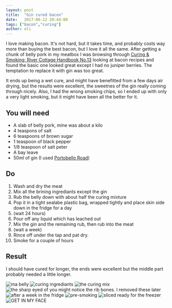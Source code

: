 ```yaml
---
layout: post
title:  "Gin cured bacon"
date:   2017-06-12 20:44:00
tags: ["bacon","curing"] 
author: oli
---
```


I love making bacon.  It's not hard, but it takes time, and probably costs way more than buying the best bacon, but I love it all the same.  After getting a chunk of belly pork in my meatbox I was browsing through [Curing & Smoking: River Cottage Handbook No.13](http://amzn.to/2sVtYZU) looking at bacon recipes and found the basic one looked great except I had no juniper berries.  The temptation to replace it with gin was too great.

It ends up being a wet cure, and might have benefitted from a few days air drying, but the results were excellent, the sweetnes of the gin really coming through nicely.  Also, I had the wrong smoking chips, so I ended up with only a very light smoking, but it might have been all the better for it.

## You will need


* A slab of belly pork, mine was about a kilo
* 4 teaspons of salt
* 6 teaspoons of brown sugar
* 1 teaspoon of black pepper
* 1/8 teaspoon of salt peter
* A bay leave
* 50ml of gin (I used [Portobello Road](http://amzn.to/2sV5lMC))

## Do

1. Wash and dry the meat
2. Mix all the brining ingrediants except the gin
3. Rub the belly down with about half the curing mixture
4. Pop it in a tight sealabe plastic bag, wrapped tightly and place skin side down in the fridge for a day
5. (wait 24 hours)
6. Pour off any liquid which has leached out
7. Mix the gin and the remaining rub, then rub into the meat
8. (wait a week)
9. Rince off under the tap and pat dry.
10. Smoke for a couple of hours



## Result

I should have cured for longer, the ends were excellent but the middle part probably needed a little longer.  

![ma belly](/images/blog/gin_cured_bacon/gin_cured_bason_07.jpg)
![curing ingrediants](/images/blog/gin_cured_bacon/gin_cured_bason_06.jpg)
![the curing mix](/images/blog/gin_cured_bacon/gin_cured_bason_05.jpg)
![the sharp eyed of you might notice the rib bones.  I removed these later](/images/blog/gin_cured_bacon/gin_cured_bason_04.jpg)
![after a week in the fridge](/images/blog/gin_cured_bacon/gin_cured_bason_03.jpg)
![pre-smoking](/images/blog/gin_cured_bacon/gin_cured_bason_02.jpg)
![sliced ready for the freezer](/images/blog/gin_cured_bacon/gin_cured_bason_01.jpg)
![GET IN MY FACE](/images/blog/gin_cured_bacon/gin_cured_bason_00.jpg)
